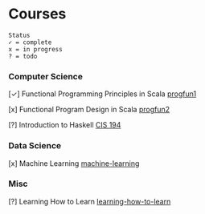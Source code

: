# Courses

```
Status
✓ = complete
x = in progress
? = todo
```
    
### Computer Science
[✓] Functional Programming Principles in Scala [progfun1](https://www.coursera.org/learn/progfun1/home/info)

[x] Functional Program Design in Scala [progfun2](https://www.coursera.org/learn/progfun2/home/info)

[?] Introduction to Haskell [CIS 194](http://www.seas.upenn.edu/~cis194/spring13/)

### Data Science
[x] Machine Learning [machine-learning](https://www.coursera.org/learn/machine-learning/home/info)

### Misc
[?] Learning How to Learn [learning-how-to-learn](https://www.coursera.org/learn/learning-how-to-learn)
